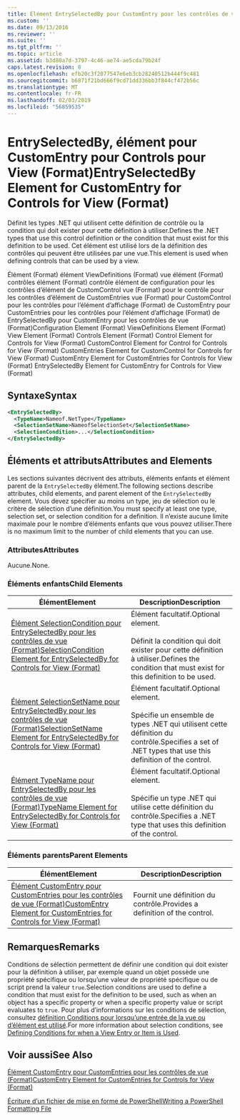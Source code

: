 ```yaml
---
title: Élément EntrySelectedBy pour CustomEntry pour les contrôles de vue (Format) | Microsoft Docs
ms.custom: ''
ms.date: 09/13/2016
ms.reviewer: ''
ms.suite: ''
ms.tgt_pltfrm: ''
ms.topic: article
ms.assetid: b3d80a7d-3797-4c46-ae74-ae5cda79b24f
caps.latest.revision: 8
ms.openlocfilehash: efb20c3f2077547e6eb3cb28240512b444f9c481
ms.sourcegitcommit: b6871f21bd666f9cd71dd336bb3f844cf472b56c
ms.translationtype: MT
ms.contentlocale: fr-FR
ms.lasthandoff: 02/03/2019
ms.locfileid: "56859535"
---
```

# <a name="entryselectedby-element-for-customentry-for-controls-for-view-format"></a><span data-ttu-id="e86e4-102">EntrySelectedBy, élément pour CustomEntry pour Controls pour View (Format)</span><span class="sxs-lookup"><span data-stu-id="e86e4-102">EntrySelectedBy Element for CustomEntry for Controls for View (Format)</span></span>

<span data-ttu-id="e86e4-103">Définit les types .NET qui utilisent cette définition de contrôle ou la condition qui doit exister pour cette définition à utiliser.</span><span class="sxs-lookup"><span data-stu-id="e86e4-103">Defines the .NET types that use this control definition or the condition that must exist for this definition to be used.</span></span> <span data-ttu-id="e86e4-104">Cet élément est utilisé lors de la définition des contrôles qui peuvent être utilisées par une vue.</span><span class="sxs-lookup"><span data-stu-id="e86e4-104">This element is used when defining controls that can be used by a view.</span></span>

<span data-ttu-id="e86e4-105">Élément (Format) élément ViewDefinitions (Format) vue élément (Format) contrôles élément (Format) contrôle élément de configuration pour les contrôles d’élément de CustomControl vue (Format) pour le contrôle pour les contrôles d’élément de CustomEntries vue (Format) pour CustomControl pour les contrôles pour l’élément d’affichage (Format) de CustomEntry pour CustomEntries pour les contrôles pour l’élément d’affichage (Format) de EntrySelectedBy pour CustomEntry pour les contrôles de vue (Format)</span><span class="sxs-lookup"><span data-stu-id="e86e4-105">Configuration Element (Format) ViewDefinitions Element (Format) View Element (Format) Controls Element (Format) Control Element for Controls for View (Format) CustomControl Element for Control for Controls for View (Format) CustomEntries Element for CustomControl for Controls for View (Format) CustomEntry Element for CustomEntries for Controls for View (Format) EntrySelectedBy Element for CustomEntry for Controls for View (Format)</span></span>

## <a name="syntax"></a><span data-ttu-id="e86e4-106">Syntaxe</span><span class="sxs-lookup"><span data-stu-id="e86e4-106">Syntax</span></span>

```xml
<EntrySelectedBy>
  <TypeName>Nameof.NetType</TypeName>
  <SelectionSetName>NameofSelectionSet</SelectionSetName>
  <SelectionCondition>...</SelectionCondition>
</EntrySelectedBy>
```

## <a name="attributes-and-elements"></a><span data-ttu-id="e86e4-107">Éléments et attributs</span><span class="sxs-lookup"><span data-stu-id="e86e4-107">Attributes and Elements</span></span>

<span data-ttu-id="e86e4-108">Les sections suivantes décrivent des attributs, éléments enfants et élément parent de la `EntrySelectedBy` élément.</span><span class="sxs-lookup"><span data-stu-id="e86e4-108">The following sections describe attributes, child elements, and parent element of the `EntrySelectedBy` element.</span></span> <span data-ttu-id="e86e4-109">Vous devez spécifier au moins un type, jeu de sélection ou le critère de sélection d’une définition.</span><span class="sxs-lookup"><span data-stu-id="e86e4-109">You must specify at least one type, selection set, or selection condition for a definition.</span></span> <span data-ttu-id="e86e4-110">Il n’existe aucune limite maximale pour le nombre d’éléments enfants que vous pouvez utiliser.</span><span class="sxs-lookup"><span data-stu-id="e86e4-110">There is no maximum limit to the number of child elements that you can use.</span></span>

### <a name="attributes"></a><span data-ttu-id="e86e4-111">Attributes</span><span class="sxs-lookup"><span data-stu-id="e86e4-111">Attributes</span></span>

<span data-ttu-id="e86e4-112">Aucune.</span><span class="sxs-lookup"><span data-stu-id="e86e4-112">None.</span></span>

### <a name="child-elements"></a><span data-ttu-id="e86e4-113">Éléments enfants</span><span class="sxs-lookup"><span data-stu-id="e86e4-113">Child Elements</span></span>

|<span data-ttu-id="e86e4-114">Élément</span><span class="sxs-lookup"><span data-stu-id="e86e4-114">Element</span></span>|<span data-ttu-id="e86e4-115">Description</span><span class="sxs-lookup"><span data-stu-id="e86e4-115">Description</span></span>|
|-------------|-----------------|
|[<span data-ttu-id="e86e4-116">Élément SelectionCondition pour EntrySelectedBy pour les contrôles de vue (Format)</span><span class="sxs-lookup"><span data-stu-id="e86e4-116">SelectionCondition Element for EntrySelectedBy for Controls for View (Format)</span></span>](./selectioncondition-element-for-entryselectedby-for-controls-for-view-format.md)|<span data-ttu-id="e86e4-117">Élément facultatif.</span><span class="sxs-lookup"><span data-stu-id="e86e4-117">Optional element.</span></span><br /><br /> <span data-ttu-id="e86e4-118">Définit la condition qui doit exister pour cette définition à utiliser.</span><span class="sxs-lookup"><span data-stu-id="e86e4-118">Defines the condition that must exist for this definition to be used.</span></span>|
|[<span data-ttu-id="e86e4-119">Élément SelectionSetName pour EntrySelectedBy pour les contrôles de vue (Format)</span><span class="sxs-lookup"><span data-stu-id="e86e4-119">SelectionSetName Element for EntrySelectedBy for Controls for View (Format)</span></span>](./selectionsetname-element-for-entryselectedby-for-controls-for-view-format.md)|<span data-ttu-id="e86e4-120">Élément facultatif.</span><span class="sxs-lookup"><span data-stu-id="e86e4-120">Optional element.</span></span><br /><br /> <span data-ttu-id="e86e4-121">Spécifie un ensemble de types .NET qui utilisent cette définition du contrôle.</span><span class="sxs-lookup"><span data-stu-id="e86e4-121">Specifies a set of .NET types that use this definition of the control.</span></span>|
|[<span data-ttu-id="e86e4-122">Élément TypeName pour EntrySelectedBy pour les contrôles de vue (Format)</span><span class="sxs-lookup"><span data-stu-id="e86e4-122">TypeName Element for EntrySelectedBy for Controls for View (Format)</span></span>](./typename-element-for-entryselectedby-for-controls-for-view-format.md)|<span data-ttu-id="e86e4-123">Élément facultatif.</span><span class="sxs-lookup"><span data-stu-id="e86e4-123">Optional element.</span></span><br /><br /> <span data-ttu-id="e86e4-124">Spécifie un type .NET qui utilise cette définition du contrôle.</span><span class="sxs-lookup"><span data-stu-id="e86e4-124">Specifies a .NET type that uses this definition of the control.</span></span>|

### <a name="parent-elements"></a><span data-ttu-id="e86e4-125">Éléments parents</span><span class="sxs-lookup"><span data-stu-id="e86e4-125">Parent Elements</span></span>

|<span data-ttu-id="e86e4-126">Élément</span><span class="sxs-lookup"><span data-stu-id="e86e4-126">Element</span></span>|<span data-ttu-id="e86e4-127">Description</span><span class="sxs-lookup"><span data-stu-id="e86e4-127">Description</span></span>|
|-------------|-----------------|
|[<span data-ttu-id="e86e4-128">Élément CustomEntry pour CustomEntries pour les contrôles de vue (Format)</span><span class="sxs-lookup"><span data-stu-id="e86e4-128">CustomEntry Element for CustomEntries for Controls for View (Format)</span></span>](./customentry-element-for-customentries-for-controls-for-view-format.md)|<span data-ttu-id="e86e4-129">Fournit une définition du contrôle.</span><span class="sxs-lookup"><span data-stu-id="e86e4-129">Provides a definition of the control.</span></span>|

## <a name="remarks"></a><span data-ttu-id="e86e4-130">Remarques</span><span class="sxs-lookup"><span data-stu-id="e86e4-130">Remarks</span></span>

<span data-ttu-id="e86e4-131">Conditions de sélection permettent de définir une condition qui doit exister pour la définition à utiliser, par exemple quand un objet possède une propriété spécifique ou lorsqu’une valeur de propriété spécifique ou de script prend la valeur `true`.</span><span class="sxs-lookup"><span data-stu-id="e86e4-131">Selection conditions are used to define a condition that must exist for the definition to be used, such as when an object has a specific property or when a specific property value or script evaluates to `true`.</span></span> <span data-ttu-id="e86e4-132">Pour plus d’informations sur les conditions de sélection, consultez [définition Conditions pour lorsqu’une entrée de la vue ou d’élément est utilisé](./defining-conditions-for-displaying-data.md).</span><span class="sxs-lookup"><span data-stu-id="e86e4-132">For more information about selection conditions, see [Defining Conditions for when a View Entry or Item is Used](./defining-conditions-for-displaying-data.md).</span></span>

## <a name="see-also"></a><span data-ttu-id="e86e4-133">Voir aussi</span><span class="sxs-lookup"><span data-stu-id="e86e4-133">See Also</span></span>

[<span data-ttu-id="e86e4-134">Élément CustomEntry pour CustomEntries pour les contrôles de vue (Format)</span><span class="sxs-lookup"><span data-stu-id="e86e4-134">CustomEntry Element for CustomEntries for Controls for View (Format)</span></span>](./customentry-element-for-customentries-for-controls-for-view-format.md)

[<span data-ttu-id="e86e4-135">Écriture d’un fichier de mise en forme de PowerShell</span><span class="sxs-lookup"><span data-stu-id="e86e4-135">Writing a PowerShell Formatting File</span></span>](./writing-a-powershell-formatting-file.md)
